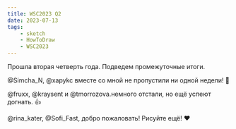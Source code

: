 ```yaml
---
title: WSC2023 Q2
date: 2023-07-13
tags:
    - sketch
    - HowToDraw
    - WSC2023
---
```


Прошла вторая четверть года. Подведем промежуточные итоги.

@Simcha_N, @xapykc вместе со мной не пропустили ни одной недели! 🤘

@fruxx, @kraysent и @tmorrozova.немного отстали, но ещё успеют догнать. 👍

@rina_kater, @Sofi_Fast, добро пожаловать! Рисуйте ещё! ❤️
